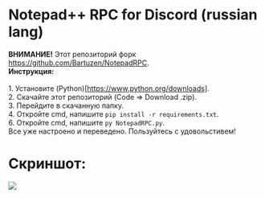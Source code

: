 # Notepad++ RPC for Discord (russian lang)
__ВНИМАНИЕ!__ Этот репозиторий форк https://github.com/Bartuzen/NotepadRPC.
<br><b>Инструкция:</b></br>
<br>1. Установите (Python)[https://www.python.org/downloads].
<br>2. Скачайте этот репозиторий (Code => Download .zip).
<br>3. Перейдите в скачанную папку.
<br>4. Откройте cmd, напишите `pip install -r requirements.txt`.
<br>6. Откройте cmd, напишите `py NotepadRPC.py`.
<br>Все уже настроено и переведено. Пользуйтесь с удовольстивем!</br>
# Скриншот:
<img src="https://www.m4r5ha11.com/ttwm/uploads/rpc.png">



